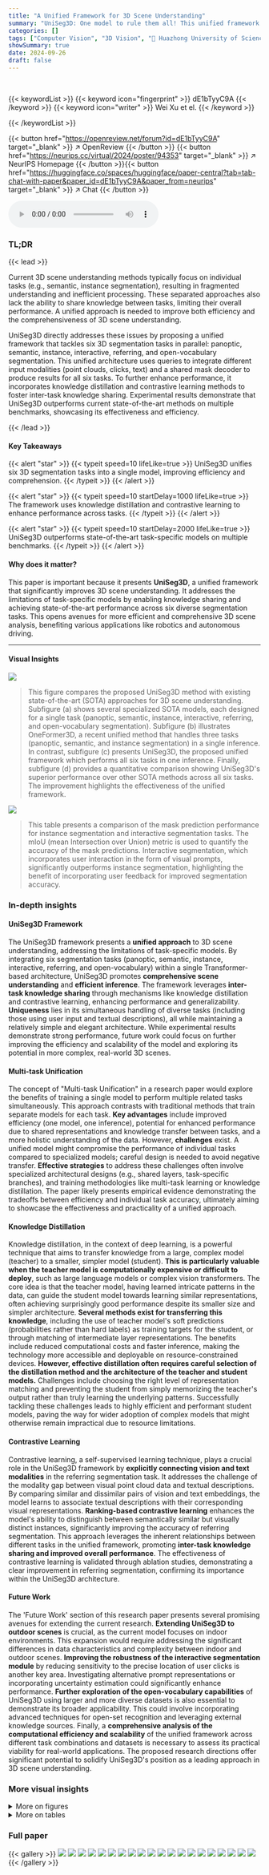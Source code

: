```yaml
---
title: "A Unified Framework for 3D Scene Understanding"
summary: "UniSeg3D: One model to rule them all! This unified framework masters six 3D segmentation tasks (panoptic, semantic, instance, interactive, referring, and open-vocabulary) simultaneously, outperforming..."
categories: []
tags: ["Computer Vision", "3D Vision", "🏢 Huazhong University of Science and Technology",]
showSummary: true
date: 2024-09-26
draft: false
---
```


<br>

{{< keywordList >}}
{{< keyword icon="fingerprint" >}} dE1bTyyC9A {{< /keyword >}}
{{< keyword icon="writer" >}} Wei Xu et el. {{< /keyword >}}
 
{{< /keywordList >}}

{{< button href="https://openreview.net/forum?id=dE1bTyyC9A" target="_blank" >}}
↗ OpenReview
{{< /button >}}
{{< button href="https://neurips.cc/virtual/2024/poster/94353" target="_blank" >}}
↗ NeurIPS Homepage
{{< /button >}}{{< button href="https://huggingface.co/spaces/huggingface/paper-central?tab=tab-chat-with-paper&paper_id=dE1bTyyC9A&paper_from=neurips" target="_blank" >}}
↗ Chat
{{< /button >}}



<audio controls>
    <source src="https://ai-paper-reviewer.com/dE1bTyyC9A/podcast.wav" type="audio/wav">
    Your browser does not support the audio element.
</audio>


### TL;DR


{{< lead >}}

Current 3D scene understanding methods typically focus on individual tasks (e.g., semantic, instance segmentation), resulting in fragmented understanding and inefficient processing.  These separated approaches also lack the ability to share knowledge between tasks, limiting their overall performance.  A unified approach is needed to improve both efficiency and the comprehensiveness of 3D scene understanding.

UniSeg3D directly addresses these issues by proposing a unified framework that tackles six 3D segmentation tasks in parallel: panoptic, semantic, instance, interactive, referring, and open-vocabulary segmentation. This unified architecture uses queries to integrate different input modalities (point clouds, clicks, text) and a shared mask decoder to produce results for all six tasks.  To further enhance performance, it incorporates knowledge distillation and contrastive learning methods to foster inter-task knowledge sharing.  Experimental results demonstrate that UniSeg3D outperforms current state-of-the-art methods on multiple benchmarks, showcasing its effectiveness and efficiency.

{{< /lead >}}


#### Key Takeaways

{{< alert "star" >}}
{{< typeit speed=10 lifeLike=true >}} UniSeg3D unifies six 3D segmentation tasks into a single model, improving efficiency and comprehension. {{< /typeit >}}
{{< /alert >}}

{{< alert "star" >}}
{{< typeit speed=10 startDelay=1000 lifeLike=true >}} The framework uses knowledge distillation and contrastive learning to enhance performance across tasks. {{< /typeit >}}
{{< /alert >}}

{{< alert "star" >}}
{{< typeit speed=10 startDelay=2000 lifeLike=true >}} UniSeg3D outperforms state-of-the-art task-specific models on multiple benchmarks. {{< /typeit >}}
{{< /alert >}}

#### Why does it matter?
This paper is important because it presents **UniSeg3D**, a unified framework that significantly improves 3D scene understanding.  It addresses the limitations of task-specific models by enabling knowledge sharing and achieving state-of-the-art performance across six diverse segmentation tasks. This opens avenues for more efficient and comprehensive 3D scene analysis, benefiting various applications like robotics and autonomous driving.

------
#### Visual Insights



![](https://ai-paper-reviewer.com/dE1bTyyC9A/figures_0_1.jpg)

> This figure compares the proposed UniSeg3D method with existing state-of-the-art (SOTA) approaches for 3D scene understanding.  Subfigure (a) shows several specialized SOTA models, each designed for a single task (panoptic, semantic, instance, interactive, referring, and open-vocabulary segmentation). Subfigure (b) illustrates OneFormer3D, a recent unified method that handles three tasks (panoptic, semantic, and instance segmentation) in a single inference. In contrast, subfigure (c) presents UniSeg3D, the proposed unified framework which performs all six tasks in one inference. Finally, subfigure (d) provides a quantitative comparison showing UniSeg3D's superior performance over other SOTA methods across all six tasks.  The improvement highlights the effectiveness of the unified framework.





![](https://ai-paper-reviewer.com/dE1bTyyC9A/tables_5_1.jpg)

> This table presents a comparison of the mask prediction performance for instance segmentation and interactive segmentation tasks.  The mIoU (mean Intersection over Union) metric is used to quantify the accuracy of the mask predictions. Interactive segmentation, which incorporates user interaction in the form of visual prompts, significantly outperforms instance segmentation, highlighting the benefit of incorporating user feedback for improved segmentation accuracy.





### In-depth insights


#### UniSeg3D Framework
The UniSeg3D framework presents a **unified approach** to 3D scene understanding, addressing the limitations of task-specific models. By integrating six segmentation tasks (panoptic, semantic, instance, interactive, referring, and open-vocabulary) within a single Transformer-based architecture, UniSeg3D promotes **comprehensive scene understanding** and **efficient inference**.  The framework leverages **inter-task knowledge sharing** through mechanisms like knowledge distillation and contrastive learning, enhancing performance and generalizability.  **Uniqueness** lies in its simultaneous handling of diverse tasks (including those using user input and textual descriptions), all while maintaining a relatively simple and elegant architecture.  While experimental results demonstrate strong performance, future work could focus on further improving the efficiency and scalability of the model and exploring its potential in more complex, real-world 3D scenes.

#### Multi-task Unification
The concept of "Multi-task Unification" in a research paper would explore the benefits of training a single model to perform multiple related tasks simultaneously.  This approach contrasts with traditional methods that train separate models for each task. **Key advantages** include improved efficiency (one model, one inference), potential for enhanced performance due to shared representations and knowledge transfer between tasks, and a more holistic understanding of the data. However, **challenges** exist.  A unified model might compromise the performance of individual tasks compared to specialized models; careful design is needed to avoid negative transfer.  **Effective strategies** to address these challenges often involve specialized architectural designs (e.g., shared layers, task-specific branches), and training methodologies like multi-task learning or knowledge distillation. The paper likely presents empirical evidence demonstrating the tradeoffs between efficiency and individual task accuracy, ultimately aiming to showcase the effectiveness and practicality of a unified approach.

#### Knowledge Distillation
Knowledge distillation, in the context of deep learning, is a powerful technique that aims to transfer knowledge from a large, complex model (teacher) to a smaller, simpler model (student).  **This is particularly valuable when the teacher model is computationally expensive or difficult to deploy**, such as large language models or complex vision transformers. The core idea is that the teacher model, having learned intricate patterns in the data, can guide the student model towards learning similar representations, often achieving surprisingly good performance despite its smaller size and simpler architecture.  **Several methods exist for transferring this knowledge**, including the use of teacher model's soft predictions (probabilities rather than hard labels) as training targets for the student, or through matching of intermediate layer representations.  The benefits include reduced computational costs and faster inference, making the technology more accessible and deployable on resource-constrained devices.  **However, effective distillation often requires careful selection of the distillation method and the architecture of the teacher and student models.**  Challenges include choosing the right level of representation matching and preventing the student from simply memorizing the teacher's output rather than truly learning the underlying patterns.  Successfully tackling these challenges leads to highly efficient and performant student models, paving the way for wider adoption of complex models that might otherwise remain impractical due to resource limitations.

#### Contrastive Learning
Contrastive learning, a self-supervised learning technique, plays a crucial role in the UniSeg3D framework by **explicitly connecting vision and text modalities** in the referring segmentation task.  It addresses the challenge of the modality gap between visual point cloud data and textual descriptions. By comparing similar and dissimilar pairs of vision and text embeddings, the model learns to associate textual descriptions with their corresponding visual representations. **Ranking-based contrastive learning** enhances the model's ability to distinguish between semantically similar but visually distinct instances, significantly improving the accuracy of referring segmentation.  This approach leverages the inherent relationships between different tasks in the unified framework, promoting **inter-task knowledge sharing and improved overall performance**. The effectiveness of contrastive learning is validated through ablation studies, demonstrating a clear improvement in referring segmentation, confirming its importance within the UniSeg3D architecture.

#### Future Work
The 'Future Work' section of this research paper presents several promising avenues for extending the current research.  **Extending UniSeg3D to outdoor scenes** is crucial, as the current model focuses on indoor environments. This expansion would require addressing the significant differences in data characteristics and complexity between indoor and outdoor scenes.  **Improving the robustness of the interactive segmentation module** by reducing sensitivity to the precise location of user clicks is another key area. Investigating alternative prompt representations or incorporating uncertainty estimation could significantly enhance performance.  **Further exploration of the open-vocabulary capabilities** of UniSeg3D using larger and more diverse datasets is also essential to demonstrate its broader applicability. This could involve incorporating advanced techniques for open-set recognition and leveraging external knowledge sources.  Finally, a **comprehensive analysis of the computational efficiency and scalability** of the unified framework across different task combinations and datasets is necessary to assess its practical viability for real-world applications. The proposed research directions offer significant potential to solidify UniSeg3D's position as a leading approach in 3D scene understanding.


### More visual insights

<details>
<summary>More on figures
</summary>


![](https://ai-paper-reviewer.com/dE1bTyyC9A/figures_3_1.jpg)

> This figure illustrates the architecture of the UniSeg3D model, a unified framework designed to handle six 3D scene understanding tasks simultaneously.  The framework consists of three main modules: a point cloud backbone for processing point cloud data, prompt encoders for incorporating visual and textual information as prompts, and a mask decoder for generating predictions for all six tasks. The model leverages multi-task learning strategies, including knowledge distillation (transferring knowledge from interactive segmentation to other tasks) and contrastive learning (establishing connections between interactive and referring segmentation), to improve overall performance.  The unified query mechanism allows for parallel processing of the various task inputs.


![](https://ai-paper-reviewer.com/dE1bTyyC9A/figures_4_1.jpg)

> This figure illustrates how the UniSeg3D model handles the inter-task associations to improve its performance.  Panel (a) shows a challenging scenario where distinguishing objects based on textual descriptions requires precise understanding of spatial relationships. Panel (b) details the ranking-based contrastive learning, where vision and text features of objects are compared to strengthen associations, ranking similar pairs higher.  Panel (c) depicts knowledge distillation, transferring knowledge from interactive segmentation (a task that already has strong visual guidance) to other tasks to enhance their overall performance.  The overall aim is to leverage the interdependencies between different segmentation tasks for improved performance.


![](https://ai-paper-reviewer.com/dE1bTyyC9A/figures_16_1.jpg)

> This figure shows a visualization of the segmentation results obtained by the UniSeg3D model on the ScanNet20 validation split.  It provides a qualitative comparison of the model's performance across six different 3D segmentation tasks: Instance Segmentation, Semantic Segmentation, Panoptic Segmentation, Interactive Segmentation, Referring Segmentation, and Open-Vocabulary Segmentation. For each task, the figure displays the input point cloud data, the ground truth segmentation masks, and the model's predicted segmentation masks. This visual representation allows for a qualitative assessment of the model's accuracy and effectiveness in performing the various segmentation tasks.


![](https://ai-paper-reviewer.com/dE1bTyyC9A/figures_16_2.jpg)

> This figure compares the segmentation results of UniSeg3D with several state-of-the-art (SOTA) methods on the ScanNet20 validation split.  It shows a visual comparison across six different 3D segmentation tasks: instance segmentation, semantic segmentation, panoptic segmentation, interactive segmentation, referring segmentation, and open-vocabulary segmentation.  For each task and method, it displays the input point cloud data, the ground truth segmentation, and the model's prediction. This allows for a direct visual assessment of UniSeg3D's performance relative to the current SOTA methods in 3D scene understanding.


![](https://ai-paper-reviewer.com/dE1bTyyC9A/figures_16_3.jpg)

> This figure compares the proposed UniSeg3D method with state-of-the-art (SOTA) approaches for 3D scene understanding.  It shows that existing methods typically focus on individual tasks (a), while a recent unified model, OneFormer3D, handles only three tasks (b).  In contrast, UniSeg3D offers a unified solution performing six different 3D segmentation tasks simultaneously (c) and outperforms all previous methods on these tasks (d). The six tasks include panoptic, semantic, instance, interactive, referring, and open-vocabulary segmentation. The figure highlights the efficiency and comprehensive nature of UniSeg3D.


</details>




<details>
<summary>More on tables
</summary>


![](https://ai-paper-reviewer.com/dE1bTyyC9A/tables_7_1.jpg)
> This table presents a comparison of the UniSeg3D model's performance against state-of-the-art (SOTA) methods on three benchmark datasets: ScanNet20, ScanRefer, and ScanNet200.  The comparison covers six 3D scene understanding tasks: panoptic segmentation, semantic segmentation, instance segmentation, interactive segmentation, referring segmentation, and open-vocabulary segmentation.  The table highlights the best and second-best results for each task and dataset, indicating UniSeg3D's superior performance across multiple tasks and datasets. The '*' denotes the results obtained when using a two-stage fine-tuning trick, while '-/-' signifies results obtained using either a filtered or complete version of the ScanRefer dataset.

![](https://ai-paper-reviewer.com/dE1bTyyC9A/tables_7_2.jpg)
> This table presents the ablation study on the task unification in the UniSeg3D model. It shows the impact of including each of the six tasks (panoptic, semantic, instance, interactive, referring, and open-vocabulary segmentation) on the overall performance. The results demonstrate that unifying all six tasks in a single model leads to a performance improvement, though not always uniformly across the different tasks.

![](https://ai-paper-reviewer.com/dE1bTyyC9A/tables_8_1.jpg)
> This table presents the ablation study results on different components of the UniSeg3D model. It shows the performance (PQ, mIoU, mAP, AP) on six different 3D segmentation tasks (Panoptic, Semantic, Instance, Interactive, Referring, and Open-Vocabulary) across three datasets (ScanNet20, ScanRefer, and ScanNet200). Each row represents a different combination of the three components: knowledge distillation, ranking-based contrastive learning, and two-stage fine-tuning.  The 'Overall' column shows the average performance across all tasks and datasets for each configuration.

![](https://ai-paper-reviewer.com/dE1bTyyC9A/tables_8_2.jpg)
> This table presents the ablation study results on different designs of the proposed components for improving the performance of the UniSeg3D model. It shows the impact of knowledge distillation from interactive segmentation to generic and referring segmentation ('v → g' and 'v → r'), contrastive learning ('Contrastive'), and the ranking rule ('Rank') on various metrics for different tasks (Panoptic Segmentation, Semantic Segmentation, Instance Segmentation, Interactive Segmentation, Referring Segmentation, and Open-Vocabulary Segmentation) across three datasets (ScanNet20, ScanRefer, and ScanNet200). Each row represents a different combination of the proposed components, enabling a comprehensive analysis of their individual and combined effects on the model's performance.

![](https://ai-paper-reviewer.com/dE1bTyyC9A/tables_9_1.jpg)
> This table presents the ablation study on the hyper-parameter λ, which balances the basic losses and inter-task association losses in the training objective function.  The results show the performance of the UniSeg3D model across various tasks (Panoptic Segmentation, Semantic Segmentation, Instance Segmentation, Interactive Segmentation, Referring Segmentation, and Open-Vocabulary Segmentation) on three benchmark datasets (ScanNet20, ScanRefer, and ScanNet200) for different values of λ (0.05, 0.1, 0.2, and 0.3).  The Overall column represents the average performance across all six tasks.

![](https://ai-paper-reviewer.com/dE1bTyyC9A/tables_9_2.jpg)
> This table presents the ablation study on vision prompts in the interactive segmentation task.  It shows the impact of using different strategies for selecting the vision prompt, including using the instance center, points at varying distances from the center (rd), and random point selection. The results are evaluated using mIoU, AP, AP50, and AP25 metrics. The goal is to determine the optimal strategy for selecting vision prompts to improve interactive segmentation performance.

![](https://ai-paper-reviewer.com/dE1bTyyC9A/tables_14_1.jpg)
> This table presents a comparison of the UniSeg3D model's performance against state-of-the-art (SOTA) methods on three benchmark datasets: ScanNet20, ScanRefer, and ScanNet200.  It shows the performance of UniSeg3D and other methods across multiple 3D scene understanding tasks, including panoptic, semantic, instance, interactive, referring, and open-vocabulary segmentation.  The results highlight UniSeg3D's superior performance and ability to unify these diverse tasks within a single model. The use of a two-stage fine-tuning technique is also noted, and differences in training data are indicated.

![](https://ai-paper-reviewer.com/dE1bTyyC9A/tables_14_2.jpg)
> This table compares the performance of UniSeg3D against state-of-the-art (SOTA) methods for open-vocabulary segmentation on two benchmark datasets: ScanNet200 and Replica.  The table presents Average Precision (AP) scores, broken down by AP for base classes and novel classes (ScanNet200 only), as well as AP at different IoU thresholds (AP50, AP25) for Replica. UniSeg3D demonstrates superior performance compared to the other methods.

![](https://ai-paper-reviewer.com/dE1bTyyC9A/tables_15_1.jpg)
> This table compares the inference time and instance segmentation performance of UniSeg3D against other state-of-the-art methods on the ScanNet20 validation dataset.  It breaks down the inference time for each component (backbone, grouping, refinement, etc.) and the total inference time for each model, providing a detailed comparison of computational efficiency across different approaches.

</details>




### Full paper

{{< gallery >}}
<img src="https://ai-paper-reviewer.com/dE1bTyyC9A/1.png" class="grid-w50 md:grid-w33 xl:grid-w25" />
<img src="https://ai-paper-reviewer.com/dE1bTyyC9A/2.png" class="grid-w50 md:grid-w33 xl:grid-w25" />
<img src="https://ai-paper-reviewer.com/dE1bTyyC9A/3.png" class="grid-w50 md:grid-w33 xl:grid-w25" />
<img src="https://ai-paper-reviewer.com/dE1bTyyC9A/4.png" class="grid-w50 md:grid-w33 xl:grid-w25" />
<img src="https://ai-paper-reviewer.com/dE1bTyyC9A/5.png" class="grid-w50 md:grid-w33 xl:grid-w25" />
<img src="https://ai-paper-reviewer.com/dE1bTyyC9A/6.png" class="grid-w50 md:grid-w33 xl:grid-w25" />
<img src="https://ai-paper-reviewer.com/dE1bTyyC9A/7.png" class="grid-w50 md:grid-w33 xl:grid-w25" />
<img src="https://ai-paper-reviewer.com/dE1bTyyC9A/8.png" class="grid-w50 md:grid-w33 xl:grid-w25" />
<img src="https://ai-paper-reviewer.com/dE1bTyyC9A/9.png" class="grid-w50 md:grid-w33 xl:grid-w25" />
<img src="https://ai-paper-reviewer.com/dE1bTyyC9A/10.png" class="grid-w50 md:grid-w33 xl:grid-w25" />
<img src="https://ai-paper-reviewer.com/dE1bTyyC9A/11.png" class="grid-w50 md:grid-w33 xl:grid-w25" />
<img src="https://ai-paper-reviewer.com/dE1bTyyC9A/12.png" class="grid-w50 md:grid-w33 xl:grid-w25" />
<img src="https://ai-paper-reviewer.com/dE1bTyyC9A/13.png" class="grid-w50 md:grid-w33 xl:grid-w25" />
<img src="https://ai-paper-reviewer.com/dE1bTyyC9A/14.png" class="grid-w50 md:grid-w33 xl:grid-w25" />
<img src="https://ai-paper-reviewer.com/dE1bTyyC9A/15.png" class="grid-w50 md:grid-w33 xl:grid-w25" />
<img src="https://ai-paper-reviewer.com/dE1bTyyC9A/16.png" class="grid-w50 md:grid-w33 xl:grid-w25" />
<img src="https://ai-paper-reviewer.com/dE1bTyyC9A/17.png" class="grid-w50 md:grid-w33 xl:grid-w25" />
<img src="https://ai-paper-reviewer.com/dE1bTyyC9A/18.png" class="grid-w50 md:grid-w33 xl:grid-w25" />
<img src="https://ai-paper-reviewer.com/dE1bTyyC9A/19.png" class="grid-w50 md:grid-w33 xl:grid-w25" />
<img src="https://ai-paper-reviewer.com/dE1bTyyC9A/20.png" class="grid-w50 md:grid-w33 xl:grid-w25" />
{{< /gallery >}}